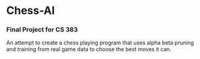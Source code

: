 # Chess-AI
### Final Project for CS 383

An attempt to create a chess playing program that uses alpha beta pruning and training from real game data to choose the best moves it can.
